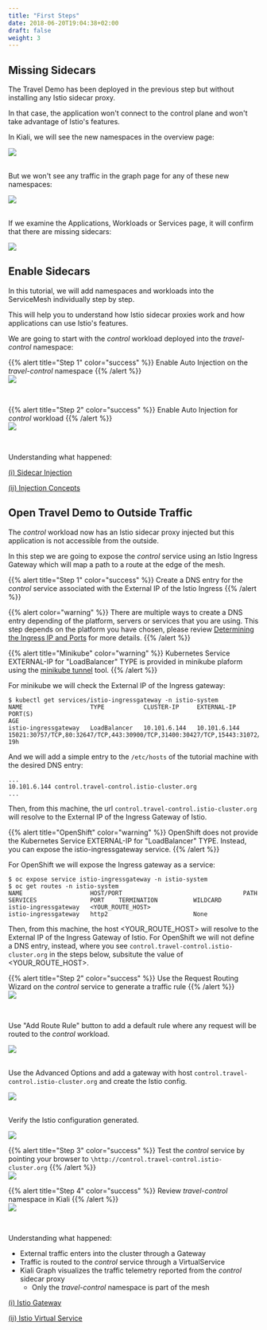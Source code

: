 ```yaml
---
title: "First Steps"
date: 2018-06-20T19:04:38+02:00
draft: false
weight: 3
---
```


## Missing Sidecars

The Travel Demo has been deployed in the previous step but without installing any Istio sidecar proxy.

In that case, the application won't connect to the control plane and won't take advantage of Istio's features.

In Kiali, we will see the new namespaces in the overview page:

<a class="image-popup-fit-height" href="/images/tutorial/03-01-overview.png" title="Overview">
    <img src="/images/tutorial/03-01-overview.png" style="display:block;margin: 0 auto;" />
</a>

<br/>

But we won't see any traffic in the graph page for any of these new namespaces:

<a class="image-popup-fit-height" href="/images/tutorial/03-01-empty-graph.png" title="Empty Graph">
    <img src="/images/tutorial/03-01-empty-graph.png" style="display:block;margin: 0 auto;" />
</a>

<br/>

If we examine the Applications, Workloads or Services page, it will confirm that there are missing sidecars:

<a class="image-popup-fit-height" href="/images/tutorial/03-01-missing-sidecar.png" title="Missing Sidecar">
    <img src="/images/tutorial/03-01-missing-sidecar.png" style="display:block;margin: 0 auto;" />
</a>

## Enable Sidecars

In this tutorial, we will add namespaces and workloads into the ServiceMesh individually step by step.

This will help you to understand how Istio sidecar proxies work and how applications can use Istio's features.

We are going to start with the *control* workload deployed into the *travel-control* namespace:

{{% alert title="Step 1" color="success" %}}
Enable Auto Injection on the *travel-control* namespace
{{% /alert %}}
<a class="image-popup-fit-height" href="/images/tutorial/03-02-travel-control-namespace.png" title="Enable Auto Injection per Namespace">
    <img src="/images/tutorial/03-02-travel-control-namespace.png" style="display:block;margin: 0 auto;" />
</a>

<br/>

{{% alert title="Step 2" color="success" %}}
Enable Auto Injection for *control* workload
{{% /alert %}}
<a class="image-popup-fit-height" href="/images/tutorial/03-02-control-workload.png" title="Enable Auto Injection per Workkload">
    <img src="/images/tutorial/03-02-control-workload.png" style="display:block;margin: 0 auto;" />
</a>

<br/>

Understanding what happened:

[(i) Sidecar Injection](https://istio.io/latest/docs/setup/additional-setup/sidecar-injection/)

[(ii) Injection Concepts](https://istio.io/latest/docs/ops/configuration/mesh/injection-concepts/)

## Open Travel Demo to Outside Traffic

The *control* workload now has an Istio sidecar proxy injected but this application is not accessible from the outside.

In this step we are going to expose the *control* service using an Istio Ingress Gateway which will map a path to a route at the edge of the mesh.

{{% alert title="Step 1" color="success" %}}
Create a DNS entry for the *control* service associated with the External IP of the Istio Ingress
{{% /alert %}}

{{% alert color="warning" %}}
There are multiple ways to create a DNS entry depending of the platform, servers or services that you are using. 
This step depends on the platform you have chosen, please review [Determining the Ingress IP and Ports](https://istio.io/latest/docs/setup/getting-started/#determining-the-ingress-ip-and-ports) for more details.
{{% /alert %}}

{{% alert title="Minikube" color="warning" %}}
Kubernetes Service EXTERNAL-IP for "LoadBalancer" TYPE is provided in minikube plaform using the [minikube tunnel](https://minikube.sigs.k8s.io/docs/handbook/accessing/#using-minikube-tunnel) tool.
{{% /alert %}}

For minikube we will check the External IP of the Ingress gateway:

```
$ kubectl get services/istio-ingressgateway -n istio-system
NAME                   TYPE           CLUSTER-IP     EXTERNAL-IP    PORT(S)                                                                      AGE
istio-ingressgateway   LoadBalancer   10.101.6.144   10.101.6.144   15021:30757/TCP,80:32647/TCP,443:30900/TCP,31400:30427/TCP,15443:31072/TCP   19h
```

And we will add a simple entry to the `/etc/hosts` of the tutorial machine with the desired DNS entry:

```
...
10.101.6.144 control.travel-control.istio-cluster.org
...
```

Then, from this machine, the url `control.travel-control.istio-cluster.org` will resolve to the External IP of the Ingress Gateway of Istio.

{{% alert title="OpenShift" color="warning" %}}
OpenShift does not provide the Kubernetes Service EXTERNAL-IP for "LoadBalancer" TYPE. Instead, you can expose the istio-ingressgateway service.
{{% /alert %}}

For OpenShift we will expose the Ingress gateway as a service:

```
$ oc expose service istio-ingressgateway -n istio-system
$ oc get routes -n istio-system
NAME                   HOST/PORT                                  PATH   SERVICES               PORT    TERMINATION          WILDCARD
istio-ingressgateway   <YOUR_ROUTE_HOST>                                 istio-ingressgateway   http2                        None
```

Then, from this machine, the host <YOUR_ROUTE_HOST> will resolve to the External IP of the Ingress Gateway of Istio. For OpenShift we will
not define a DNS entry, instead, where you see `control.travel-control.istio-cluster.org` in the steps below, subsitute the value of <YOUR_ROUTE_HOST>.


{{% alert title="Step 2" color="success" %}}
Use the Request Routing Wizard on the *control* service to generate a traffic rule
{{% /alert %}}
<a class="image-popup-fit-height" href="/images/tutorial/03-03-service-actions.png" title="Request Routing Wizard">
    <img src="/images/tutorial/03-03-service-actions.png" style="display:block;margin: 0 auto;" />
</a>

</br>

Use "Add Route Rule" button to add a default rule where any request will be routed to the *control* workload.

<a class="image-popup-fit-height" href="/images/tutorial/03-03-request-routing.png" title="Routing Rule">
    <img src="/images/tutorial/03-03-request-routing.png" style="display:block;margin: 0 auto;" />
</a>

</br>

Use the Advanced Options and add a gateway with host `control.travel-control.istio-cluster.org` and create the Istio config.

<a class="image-popup-fit-height" href="/images/tutorial/03-03-create-gateway.png" title="Create Gateway">
    <img src="/images/tutorial/03-03-create-gateway.png" style="display:block;margin: 0 auto;" />
</a>

</br>

Verify the Istio configuration generated.

<a class="image-popup-fit-height" href="/images/tutorial/03-03-istio-config.png" title="Istio Config">
    <img src="/images/tutorial/03-03-istio-config.png" style="display:block;margin: 0 auto;" />
</a>

{{% alert title="Step 3" color="success" %}}
Test the *control* service by pointing your browser to `\http://control.travel-control.istio-cluster.org`
{{% /alert %}}
<a class="image-popup-fit-height" href="/images/tutorial/03-03-test-gateway.png" title="Test Gateway">
    <img src="/images/tutorial/03-03-test-gateway.png" style="display:block;margin: 0 auto;" />
</a>

{{% alert title="Step 4" color="success" %}}
Review *travel-control* namespace in Kiali
{{% /alert %}}
<a class="image-popup-fit-height" href="/images/tutorial/03-03-travel-control-graph.png" title="Travel Control Graph">
    <img src="/images/tutorial/03-03-travel-control-graph.png" style="display:block;margin: 0 auto;" />
</a>

</br>

Understanding what happened:

- External traffic enters into the cluster through a Gateway
- Traffic is routed to the *control* service through a VirtualService
- Kiali Graph visualizes the traffic telemetry reported from the *control* sidecar proxy
  - Only the *travel-control* namespace is part of the mesh

[(i) Istio Gateway](https://istio.io/latest/docs/reference/config/networking/gateway/)

[(ii) Istio Virtual Service](https://istio.io/latest/docs/reference/config/networking/virtual-service/)

